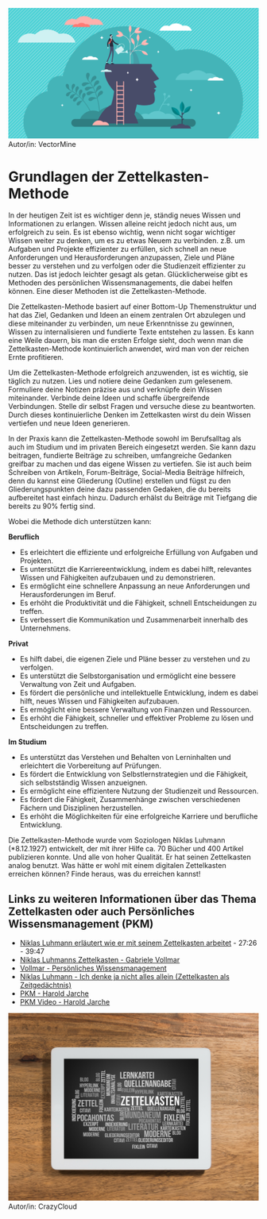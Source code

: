 ![Gedanken Düngen](images/GedankenDuengen.jpeg)
Autor/in: VectorMine

# Grundlagen der Zettelkasten-Methode

In der heutigen Zeit ist es wichtiger denn je, ständig neues Wissen und Informationen zu erlangen. Wissen alleine reicht jedoch nicht aus, um erfolgreich zu sein. Es ist ebenso wichtig, wenn nicht sogar wichtiger Wissen weiter zu denken, um es zu etwas Neuem zu verbinden.
z.B. um Aufgaben und Projekte effizienter zu erfüllen, sich schnell an neue Anforderungen und Herausforderungen anzupassen, Ziele und Pläne besser zu verstehen und zu verfolgen oder die Studienzeit effizienter zu nutzen.
Das ist jedoch leichter gesagt als getan. Glücklicherweise gibt es Methoden des persönlichen Wissensmanagements, die dabei helfen können. Eine dieser Methoden ist die Zettelkasten-Methode.

Die Zettelkasten-Methode basiert auf einer Bottom-Up Themenstruktur und hat das Ziel, Gedanken und Ideen an einem zentralen Ort abzulegen und diese miteinander zu verbinden, um neue Erkenntnisse zu gewinnen, Wissen zu internalisieren und fundierte Texte entstehen zu lassen. Es kann eine Weile dauern, bis man die ersten Erfolge sieht, doch wenn man die Zettelkasten-Methode kontinuierlich anwendet, wird man von der reichen Ernte profitieren.

Um die Zettelkasten-Methode erfolgreich anzuwenden, ist es wichtig, sie täglich zu nutzen. Lies und notiere deine Gedanken zum gelesenem. Formuliere deine Notizen präzise aus und verknüpfe dein Wissen miteinander. Verbinde deine Ideen und schaffe übergreifende Verbindungen. Stelle dir selbst Fragen und versuche diese zu beantworten. Durch dieses kontinuierliche Denken im Zettelkasten wirst du dein Wissen vertiefen und neue Ideen generieren.

In der Praxis kann die Zettelkasten-Methode sowohl im Berufsalltag als auch im Studium und im privaten Bereich eingesetzt werden. Sie kann dazu beitragen, fundierte Beiträge zu schreiben, umfangreiche Gedanken greifbar zu machen und das eigene Wissen zu vertiefen. Sie ist auch beim Schreiben von Artikeln, Forum-Beiträge, Social-Media Beiträge hilfreich, denn du kannst eine Gliederung (Outline) erstellen und fügst zu den Gliederungspunkten deine dazu passenden Gedaken, die du bereits aufbereitet hast einfach hinzu. Dadurch erhälst du Beiträge mit Tiefgang die bereits zu 90% fertig sind.

Wobei die Methode dich unterstützen kann:

**Beruflich**

* Es erleichtert die effiziente und erfolgreiche Erfüllung von Aufgaben und Projekten.
* Es unterstützt die Karriereentwicklung, indem es dabei hilft, relevantes Wissen und Fähigkeiten aufzubauen und zu demonstrieren.
* Es ermöglicht eine schnellere Anpassung an neue Anforderungen und Herausforderungen im Beruf.
* Es erhöht die Produktivität und die Fähigkeit, schnell Entscheidungen zu treffen.
* Es verbessert die Kommunikation und Zusammenarbeit innerhalb des Unternehmens.

**Privat**

* Es hilft dabei, die eigenen Ziele und Pläne besser zu verstehen und zu verfolgen.
* Es unterstützt die Selbstorganisation und ermöglicht eine bessere Verwaltung von Zeit und Aufgaben.
* Es fördert die persönliche und intellektuelle Entwicklung, indem es dabei hilft, neues Wissen und Fähigkeiten aufzubauen.
* Es ermöglicht eine bessere Verwaltung von Finanzen und Ressourcen.
* Es erhöht die Fähigkeit, schneller und effektiver Probleme zu lösen und Entscheidungen zu treffen.

**Im Studium**

* Es unterstützt das Verstehen und Behalten von Lerninhalten und erleichtert die Vorbereitung auf Prüfungen.
* Es fördert die Entwicklung von Selbstlernstrategien und die Fähigkeit, sich selbstständig Wissen anzueignen.
* Es ermöglicht eine effizientere Nutzung der Studienzeit und Ressourcen.
* Es fördert die Fähigkeit, Zusammenhänge zwischen verschiedenen Fächern und Disziplinen herzustellen.
* Es erhöht die Möglichkeiten für eine erfolgreiche Karriere und berufliche Entwicklung.

Die Zettelkasten-Methode wurde vom Soziologen Niklas Luhmann (\*8.12.1927) entwickelt, der mit ihrer Hilfe ca. 70 Bücher und 400 Artikel publizieren konnte. Und alle von hoher Qualität. Er hat seinen Zettelkasten analog benutzt. Was hätte er wohl mit einem digitalen Zettelkasten erreichen können? Finde heraus, was du erreichen kannst!



## Links zu weiteren Informationen über das Thema Zettelkasten oder auch Persönliches Wissensmanagement (PKM)
* [Niklas Luhmann erläutert wie er mit seinem Zettelkasten arbeitet](https://youtu.be/qRSCKSPMuDc?t=2246) - 27:26 - 39:47
* [Niklas Luhmanns Zettelkasten - Gabriele Vollmar](https://youtu.be/gt6nRZQTYD4)
* [Vollmar - Persönliches Wissensmanagement](https://www.wissen-kommunizieren.de/category/persoenliches-wissensmanagement/)
* [Niklas Luhmann - Ich denke ja nicht alles allein (Zettelkasten als Zeitgedächtnis)](https://youtu.be/NbncA7bDl70?t=18)
* [PKM - Harold Jarche](https://jarche.com/pkm/)
* [PKM Video - Harold Jarche](https://www.youtube.com/watch?v=HQbnoLxgx7I&ab_channel=HaroldJarche)


![Tablett Zettelkasten](images/Tablet-Zettelkasten.jpeg)
Autor/in: CrazyCloud
